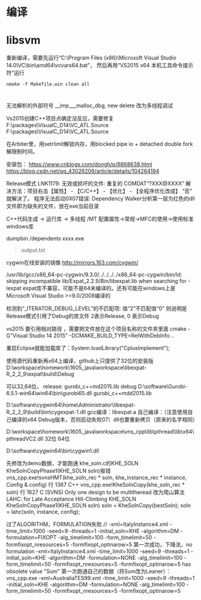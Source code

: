 

# 编译
# libsvm
重新编译，需要先运行“C:\Program Files (x86)\Microsoft Visual Studio 14.0\VC\bin\amd64\vcvars64.bat”，
然后再用“VS2015 x64 本机工具命令提示符“运行
```commandline
nmake -f Makefile.win clean all
```

# 
无法解析的外部符号 __imp___malloc_dbg, new delete
改为多线程调试

Vs2015创建C++项目点确定没反应，需要修复
F:\packages\VisualC_D14\VC_ATL.Source
F:\packages\VisualC_D14\VC_ATL.Source

在Arbiter里，用setrlimit解锁内存，用blocked pipe io + detached double fork 解限制时间。

安装包：
https://www.cnblogs.com/dongh/p/6868638.html
https://blog.csdn.net/qq_43026206/article/details/104264194

Release模式
LNK1179: 无效或损坏的文件: 重复的 COMDAT“?XXX@XXXX”
解决方法：项目右击【属性】 - 【C/C++】 - 【优化】 - 【全程序优化改成】   “否”   就解决了。
程序无法启动0X07错误: Dependency Walker分析第一层为红色的dll文件即为缺失的文件，放在exe当前目录

C++代码生成 -> 运行库 -> 多线程 /MT
配置属性->常规->MFC的使用->使用标准windows库

dumpbin /dependents xxxx.exe
> output.txt


cygwin在线安装的镜像
http://mirrors.163.com/cygwin/

/usr/lib/gcc/x86_64-pc-cygwin/9.3.0/../../../../x86_64-pc-cygwin/bin/ld: skipping incompatible lib/Expat_2.2.9/Bin/libexpat.lib when searching for -lexpat
expat库不兼容，可能不是64未编译的。还有可能在windows上是Microsoft Visual Studio >=9.0/2008编译的


检测到“_ITERATOR_DEBUG_LEVEL”的不匹配项: 值“2”不匹配值“0”
则说明是Release模式引用了Debug的库文件
2表示Release, 0 表示Debug

vs2015
要引用相对路径 ，需要把文件放在这个项目名称的文件夹里面
cmake -G"Visual Studio 14 2015" -DCMAKE_BUILD_TYPE=RelWithDebInfo ..

重启Eclipse就能加载库了：System.loadLibrary("CplusImplement");


使用源代码重新再x64上编译，github上只提供了32位的安装版
D:\workspace\homework\1605_java\workspace\libexpat-R_2_2_9\expat\build\Debug


可以32,64位，
release: gurobi_c++md2015.lib
debug
D:\software\Gurobi-6.5.1-win64\win64\bin\gurobi65.dll
gurobi_c++mdd2015.lib


D:\software\cygwin64\home\Administrator\libexpat-R_2_2_9\build\bin\cygexpat-1.dll
gcc编译：libexpat.a
自己编译：（注意使用自己编译的x64 Debug版本，否则启动失败07）dll也要重新拷贝（原来的名字相同）

D:\workspace\homework\1605_java\workspace\vns_cpp\lib\pthread\lib\x64\pthreadVC2.dll
32位
64位

D:\software\cygwin64\bin\cygwin1.dll



先修改为demo数据，才能跑通
khe_soln.c的KHE_SOLN KheSolnCopyPhase1(KHE_SOLN soln)报错
vns_cpp.exe!svnsHMT(khe_soln_rec * soln, khe_instance_rec * instance, Config & config) 行 1367	C++
vns_cpp.exe!KheSolnCopy(khe_soln_rec * soln) 行 1627	C
(SVNS)  Only one design to be multitheread
改为爬山算法
LAHC: for Late Acceptance Hill-Climbing
KHE_SOLN KheSolnCopyPhase1(KHE_SOLN soln)
soln = KheSolnCopy(bestSoln);
soln = lahc(soln, instance, config);

过了ALGORITHM，FORMULATION失败
// -xml=ItalyInstance4.xml -time_limit=1000 -seed=9 -threads=1 -initial_soln=KHE -algorithm=DM -formulation=FIXOPT -alg_timelimit=100 -form_timelimit=50 -formfixopt_nresources=5 -formfixopt_optinarow=5
第一次成功，下降法，no formulation
-xml=ItalyInstance4.xml -time_limit=1000 -seed=9 -threads=1 -initial_soln=KHE -algorithm=DM -formulation=NONE -alg_timelimit=100 -form_timelimit=50 -formfixopt_nresources=5 -formfixopt_optinarow=5
<CostFunction> has obsolete value "Sum"
第一次跑通自己的数据（将Sum改为Leaner）：
vns_cpp.exe -xml=AustraliaTES99.xml -time_limit=1000 -seed=9 -threads=1 -initial_soln=KHE -algorithm=DM -formulation=NONE -alg_timelimit=100 -form_timelimit=50 -formfixopt_nresources=5 -formfixopt_optinarow=5

